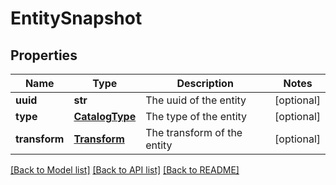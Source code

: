 # EntitySnapshot

## Properties
Name | Type | Description | Notes
------------ | ------------- | ------------- | -------------
**uuid** | **str** | The uuid of the entity | [optional] 
**type** | [**CatalogType**](CatalogType.md) | The type of the entity | [optional] 
**transform** | [**Transform**](Transform.md) | The transform of the entity | [optional] 

[[Back to Model list]](../README.md#documentation-for-models) [[Back to API list]](../README.md#documentation-for-api-endpoints) [[Back to README]](../README.md)


